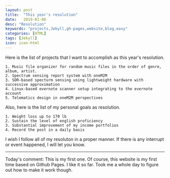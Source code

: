 ```yaml
---
layout: post
title:  "This year's resolution"
date:   2019-01-06
desc: "Resolution"
keywords: "projects,Jekyll,gh-pages,website,blog,easy"
categories: [HTML]
tags: [Jekyll]
icon: icon-html
---
```


Here is the list of projects that I want to accomplish as this year's resolution.

```
1. Music file organizer for random music files in the order of genre, album, artist.
2. Spectrum sensing report system with oneM2M
3. SDR-based specturm sensing using lightweight hardware with successive approximation
4. Linux-based evernote scanner setup integrating to the evernote account
5. Telematics design in oneM2M perspectives
```


Also, here is the list of my personal goals as resolution.

```
1. Weight loss up to 170 lb
2. Sustain the level of english proficiency
3. Substantial improvement of my income portfolios
4. Record the post in a daily basis
```

I wish I follow  all of my resoluton in a proper manner. If there is any interrupt or event happened, I will let you know.


---

Today's comment: This is my first one. Of course, this website is my first time based on Github Pages. I like it so far. Took me a whole day to figure out how to make it work though.
